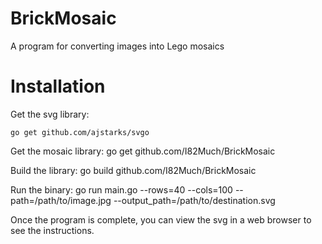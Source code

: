 BrickMosaic
===========

A program for converting images into Lego mosaics

# Installation
Get the svg library:

    go get github.com/ajstarks/svgo

Get the mosaic library:
    go get github.com/I82Much/BrickMosaic

Build the library:
    go build github.com/I82Much/BrickMosaic

Run the binary:
    go run main.go --rows=40 --cols=100 --path=/path/to/image.jpg --output_path=/path/to/destination.svg

Once the program is complete, you can view the svg in a web browser to see the instructions.
